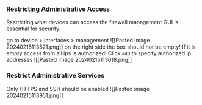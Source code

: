### Restricting Administrative Access
Restricting what devices can access the firewall management GUI is essential for security.

go to device > interfaces > management
![[Pasted image 20240215113521.png]]
on the right side the box should not be empty! If it is empty access from all ips is authorized!
Click `add` to specify authorized ip addresses 
![[Pasted image 20240215113618.png]]


### Restrict Administrative Services
Only HTTPS and SSH should be enabled
![[Pasted image 20240215113951.png]]